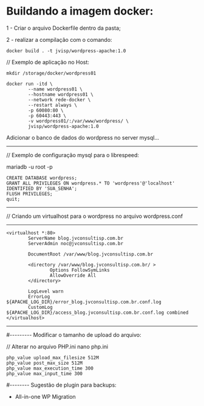
# Buildando a imagem docker:

1 - Criar o arquivo Dockerfile dentro da pasta;

2 - realizar a compilação com o comando: 

````docker build . -t jvisp/wordpress-apache:1.0````


// Exemplo de aplicação no Host:
````
mkdir /storage/docker/wordpress01

docker run -itd \
        --name wordpress01 \
        --hostname wordpress01 \
        --network rede-docker \
        --restart always \
        -p 60080:80 \
        -p 60443:443 \
        -v wordpress01/:/var/www/wordpress/ \
        jvisp/wordpress-apache:1.0
````

Adicionar o banco de dados do wordpress no server mysql...

------

// Exemplo de configuração mysql para o librespeed:

mariadb -u root -p
````
CREATE DATABASE wordpress;
GRANT ALL PRIVILEGES ON wordpress.* TO 'wordpress'@'localhost' IDENTIFIED BY 'SUA_SENHA';
FLUSH PRIVILEGES;
quit;
````

------

// Criando um virtualhost para o wordpress no arquivo wordpress.conf

-----------------
````
<virtualhost *:80>
        ServerName blog.jvconsultisp.com.br
        ServerAdmin noc@jvconsultisp.com.br
 
        DocumentRoot /var/www/blog.jvconsultisp.com.br
 
        <directory /var/www/blog.jvconsultisp.com.br/ >
                Options FollowSymLinks
                AllowOverride All
        </directory> 
 
        LogLevel warn 
        ErrorLog ${APACHE_LOG_DIR}/error_blog.jvconsultisp.com.br.conf.log
        CustomLog ${APACHE_LOG_DIR}/access_blog.jvconsultisp.com.br.conf.log combined
</virtualhost>
````
-----------------

#--------- Modificar o tamanho de upload do arquivo:

// Alterar no arquivo PHP.ini
nano php.ini
````
php_value upload_max_filesize 512M
php_value post_max_size 512M
php_value max_execution_time 300
php_value max_input_time 300
````

#-------- Sugestão de plugin para backups:

- All-in-one WP Migration


